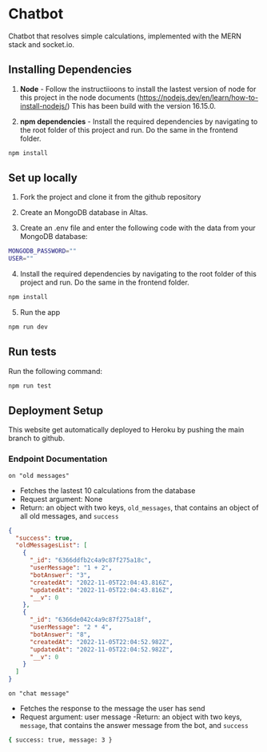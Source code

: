 # Chatbot

Chatbot that resolves simple calculations, implemented with the MERN stack and socket.io.

## Installing Dependencies

1. **Node** - Follow the instructiioons to install the lastest version of node for this project in the node documents (https://nodejs.dev/en/learn/how-to-install-nodejs/)
   This has been build with the version 16.15.0.

2. **npm dependencies** - Install the required dependencies by navigating to the root folder of this project and run. Do the same in the frontend folder.

```bash
npm install
```

## Set up locally

1. Fork the project and clone it from the github repository

2. Create an MongoDB database in Altas.

3. Create an .env file and enter the following code with the data from your MongoDB database:

```bash
MONGODB_PASSWORD=""
USER=""
```

4. Install the required dependencies by navigating to the root folder of this project and run. Do the same in the frontend folder.

```bash
npm install
```

5. Run the app

```bash
npm run dev
```

## Run tests

Run the following command:

```bash
npm run test
```

## Deployment Setup

This website get automatically deployed to Heroku by pushing the main branch to github.

### Endpoint Documentation

`on "old messages"`

- Fetches the lastest 10 calculations from the database
- Request argument: None
- Return: an object with two keys, `old_messages`, that contains an object of all old messages, and `success`

```json
{
  "success": true,
  "oldMessagesList": [
    {
      "_id": "6366ddfb2c4a9c87f275a18c",
      "userMessage": "1 + 2",
      "botAnswer": "3",
      "createdAt": "2022-11-05T22:04:43.816Z",
      "updatedAt": "2022-11-05T22:04:43.816Z",
      "__v": 0
    },
    {
      "_id": "6366de042c4a9c87f275a18f",
      "userMessage": "2 * 4",
      "botAnswer": "8",
      "createdAt": "2022-11-05T22:04:52.982Z",
      "updatedAt": "2022-11-05T22:04:52.982Z",
      "__v": 0
    }
  ]
}
```

`on "chat message"`

- Fetches the response to the message the user has send
- Request argument: user message
  -Return: an object with two keys, `message`, that contains the answer message from the bot, and `success`

```bash
{ success: true, message: 3 }
```
